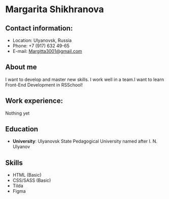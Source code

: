 # Margarita Shikhranova 
## Contact information:
+ Location: Ulyanovsk, Russia
+ Phone: +7 (917) 632 49-65
+ E-mail: Margitta3001@gmail.com
## About me 
I want to develop and master new skills. I work well in a team.I want to learn Front-End Development in RSSchool!
## Work experience:
Nothing yet
## Education
+ **University**: Ulyanovsk State Pedagogical University named after I. N. Ulyanov
## Skills
+ HTML (Basic)
+ CSS/SASS (Basic)
+ Tilda
+ Figma 
